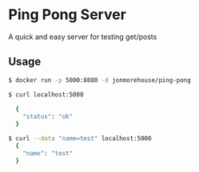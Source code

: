 Ping Pong Server
================

A quick and easy server for testing get/posts 

Usage
-----

~~~ bash
$ docker run -p 5000:8080 -d jonmorehouse/ping-pong

$ curl localhost:5000
  
  {
    "status": "ok"
  }

$ curl --data "name=test" localhost:5000
  {
    "name": "test"
  }

~~~
